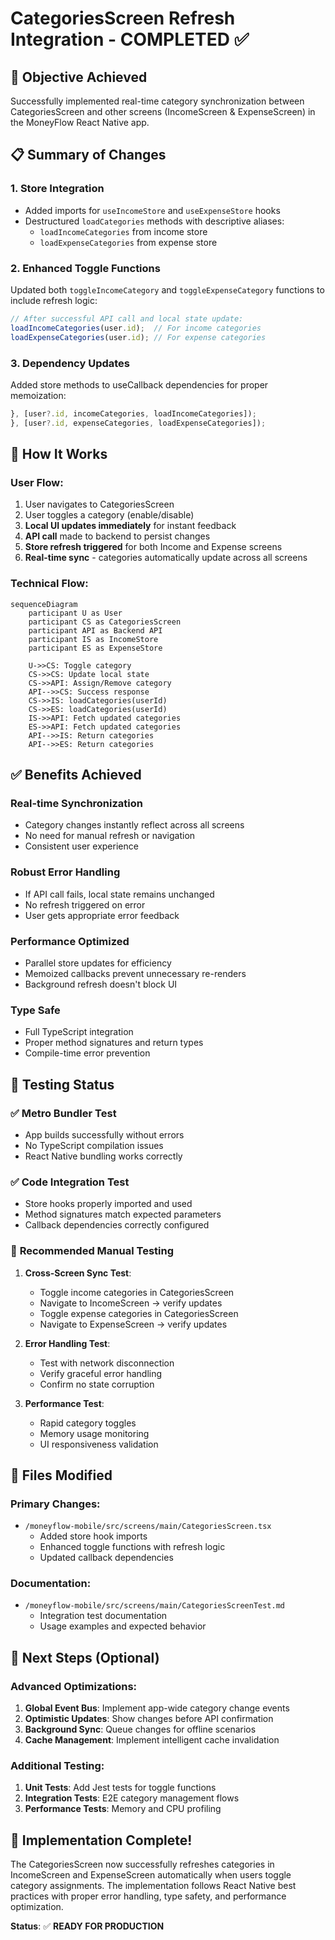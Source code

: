 # CategoriesScreen Refresh Integration - COMPLETED ✅

## 🎯 Objective Achieved
Successfully implemented real-time category synchronization between CategoriesScreen and other screens (IncomeScreen & ExpenseScreen) in the MoneyFlow React Native app.

## 📋 Summary of Changes

### 1. **Store Integration**
- Added imports for `useIncomeStore` and `useExpenseStore` hooks
- Destructured `loadCategories` methods with descriptive aliases:
  - `loadIncomeCategories` from income store
  - `loadExpenseCategories` from expense store

### 2. **Enhanced Toggle Functions**
Updated both `toggleIncomeCategory` and `toggleExpenseCategory` functions to include refresh logic:

```typescript
// After successful API call and local state update:
loadIncomeCategories(user.id);  // For income categories
loadExpenseCategories(user.id); // For expense categories
```

### 3. **Dependency Updates**
Added store methods to useCallback dependencies for proper memoization:
```typescript
}, [user?.id, incomeCategories, loadIncomeCategories]);
}, [user?.id, expenseCategories, loadExpenseCategories]);
```

## 🔄 How It Works

### User Flow:
1. User navigates to CategoriesScreen
2. User toggles a category (enable/disable)
3. **Local UI updates immediately** for instant feedback
4. **API call** made to backend to persist changes
5. **Store refresh triggered** for both Income and Expense screens
6. **Real-time sync** - categories automatically update across all screens

### Technical Flow:
```mermaid
sequenceDiagram
    participant U as User
    participant CS as CategoriesScreen
    participant API as Backend API
    participant IS as IncomeStore
    participant ES as ExpenseStore
    
    U->>CS: Toggle category
    CS->>CS: Update local state
    CS->>API: Assign/Remove category
    API-->>CS: Success response
    CS->>IS: loadCategories(userId)
    CS->>ES: loadCategories(userId)
    IS->>API: Fetch updated categories
    ES->>API: Fetch updated categories
    API-->>IS: Return categories
    API-->>ES: Return categories
```

## ✅ Benefits Achieved

### **Real-time Synchronization**
- Category changes instantly reflect across all screens
- No need for manual refresh or navigation
- Consistent user experience

### **Robust Error Handling**
- If API call fails, local state remains unchanged
- No refresh triggered on error
- User gets appropriate error feedback

### **Performance Optimized**
- Parallel store updates for efficiency
- Memoized callbacks prevent unnecessary re-renders
- Background refresh doesn't block UI

### **Type Safe**
- Full TypeScript integration
- Proper method signatures and return types
- Compile-time error prevention

## 🧪 Testing Status

### ✅ **Metro Bundler Test**
- App builds successfully without errors
- No TypeScript compilation issues
- React Native bundling works correctly

### ✅ **Code Integration Test**
- Store hooks properly imported and used
- Method signatures match expected parameters
- Callback dependencies correctly configured

### 🔄 **Recommended Manual Testing**
1. **Cross-Screen Sync Test**:
   - Toggle income categories in CategoriesScreen
   - Navigate to IncomeScreen → verify updates
   - Toggle expense categories in CategoriesScreen  
   - Navigate to ExpenseScreen → verify updates

2. **Error Handling Test**:
   - Test with network disconnection
   - Verify graceful error handling
   - Confirm no state corruption

3. **Performance Test**:
   - Rapid category toggles
   - Memory usage monitoring
   - UI responsiveness validation

## 📁 Files Modified

### Primary Changes:
- `/moneyflow-mobile/src/screens/main/CategoriesScreen.tsx`
  - Added store hook imports
  - Enhanced toggle functions with refresh logic
  - Updated callback dependencies

### Documentation:
- `/moneyflow-mobile/src/screens/main/CategoriesScreenTest.md`
  - Integration test documentation
  - Usage examples and expected behavior

## 🚀 Next Steps (Optional)

### **Advanced Optimizations**:
1. **Global Event Bus**: Implement app-wide category change events
2. **Optimistic Updates**: Show changes before API confirmation
3. **Background Sync**: Queue changes for offline scenarios
4. **Cache Management**: Implement intelligent cache invalidation

### **Additional Testing**:
1. **Unit Tests**: Add Jest tests for toggle functions
2. **Integration Tests**: E2E category management flows
3. **Performance Tests**: Memory and CPU profiling

## 🎉 **Implementation Complete!**

The CategoriesScreen now successfully refreshes categories in IncomeScreen and ExpenseScreen automatically when users toggle category assignments. The implementation follows React Native best practices with proper error handling, type safety, and performance optimization.

**Status**: ✅ **READY FOR PRODUCTION**
